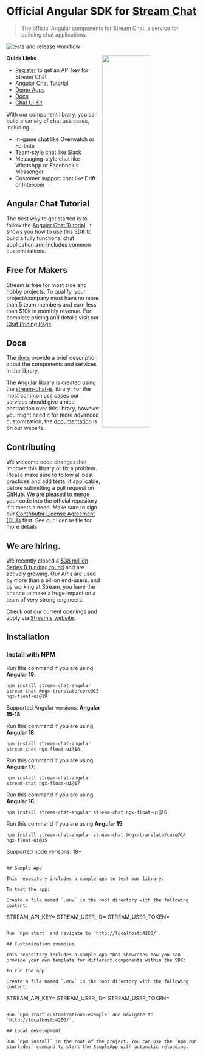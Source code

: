 # Official Angular SDK for [Stream Chat](https://getstream.io/chat/sdk/react/)

> The official Angular components for Stream Chat, a service for building chat applications.

![tests and release workflow](https://github.com/GetStream/stream-chat-angular/actions/workflows/workflow.yml/badge.svg)

<img align="right" src="https://getstream.imgix.net/images/chat/chattutorialart@3x.png?auto=format,enhance" width="50%" />

**Quick Links**

- [Register](https://getstream.io/chat/trial/) to get an API key for Stream Chat
- [Angular Chat Tutorial](https://getstream.io/chat/angular/tutorial/)
- [Demo Apps](https://getstream.io/chat/demos/)
- [Docs](https://getstream.io/chat/docs/sdk/angular/v6-rc/)
- [Chat UI Kit](https://getstream.io/chat/ui-kit/)

With our component library, you can build a variety of chat use cases, including:

- In-game chat like Overwatch or Fortnite
- Team-style chat like Slack
- Messaging-style chat like WhatsApp or Facebook's Messenger
- Customer support chat like Drift or Intercom

## Angular Chat Tutorial

The best way to get started is to follow the [Angular Chat Tutorial](https://getstream.io/chat/angular/tutorial/). It shows you how to use this SDK to build a fully functional chat application and includes common customizations.

## Free for Makers

Stream is free for most side and hobby projects. To qualify, your project/company must have no more than 5 team members and earn less than $10k in monthly revenue.
For complete pricing and details visit our [Chat Pricing Page](https://getstream.io/chat/pricing/).

## Docs

The [docs](https://getstream.io/chat/docs/sdk/angular/v6-rc/) provide a brief description about the components and services in the library.

The Angular library is created using the [stream-chat-js](https://github.com/getstream/stream-chat-js) library. For the most common use cases our services should give a nice abstraction over this library, however you might need it for more advanced customization, the [documentation](https://getstream.io/chat/docs/js/) is on our website.

## Contributing

We welcome code changes that improve this library or fix a problem. Please make sure to follow all best practices and add tests, if applicable, before submitting a pull request on GitHub. We are pleased to merge your code into the official repository if it meets a need. Make sure to sign our [Contributor License Agreement (CLA)](https://docs.google.com/forms/d/e/1FAIpQLScFKsKkAJI7mhCr7K9rEIOpqIDThrWxuvxnwUq2XkHyG154vQ/viewform) first. See our license file for more details.

## We are hiring.

We recently closed a [$38 million Series B funding round](https://techcrunch.com/2021/03/04/stream-raises-38m-as-its-chat-and-activity-feed-apis-power-communications-for-1b-users/) and are actively growing.
Our APIs are used by more than a billion end-users, and by working at Stream, you have the chance to make a huge impact on a team of very strong engineers.

Check out our current openings and apply via [Stream's website](https://getstream.io/team/#jobs).

## Installation

### Install with NPM

Run this command if you are using **Angular 19**:

```shell
npm install stream-chat-angular stream-chat @ngx-translate/core@15 ngx-float-ui@19
```

Supported Angular versions: **Angular 15-18**

Run this command if you are using **Angular 18**:

```shell
npm install stream-chat-angular stream-chat ngx-float-ui@18
```

Run this command if you are using **Angular 17**:

```shell
npm install stream-chat-angular stream-chat ngx-float-ui@17
```

Run this command if you are using **Angular 16**:

```shell
npm install stream-chat-angular stream-chat ngx-float-ui@16
```

Run this command if you are using **Angular 15**:

```shell
npm install stream-chat-angular stream-chat @ngx-translate/core@14 ngx-float-ui@15
```

Supported node verisons: 18+

```

## Sample App

This repository includes a sample app to test our library.

To test the app:

Create a file named `.env` in the root directory with the following content:

```

STREAM_API_KEY=<Your API key>
STREAM_USER_ID=<Your user ID>
STREAM_USER_TOKEN=<Your user token>

```

Run `npm start` and navigate to `http://localhost:4200/`.

## Customization examples

This repository includes a sample app that showcases how you can provide your own template for different components within the SDK:

To run the app:

Create a file named `.env` in the root directory with the following content:

```

STREAM_API_KEY=<Your API key>
STREAM_USER_ID=<Your user ID>
STREAM_USER_TOKEN=<Your user token>

```

Run `npm start:customizations-example` and navigate to `http://localhost:4200/`.

## Local development

Run `npm install` in the root of the project. You can use the `npm run start:dev` command to start the SampleApp with automatic reloading.
```
